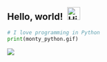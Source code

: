 <h2 margin-bottom: 5px;">Hello, world!<img src="https://raw.githubusercontent.com/iampavangandhi/iampavangandhi/master/gifs/Hi.gif" alt="Hi" style="width: 30px;margin-left: 10px;"></h2>

```python
# I love programming in Python
print(monty_python.gif)
```

<img src="https://github.com/federicoazzu/federicoazzu/blob/main/monty_python.gif" />
